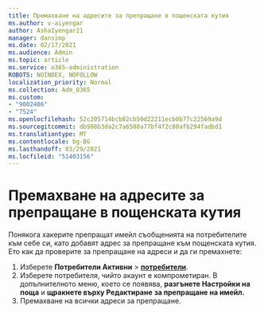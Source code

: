 ```yaml
---
title: Премахване на адресите за препращане в пощенската кутия
ms.author: v-aiyengar
author: AshaIyengar21
manager: dansimp
ms.date: 02/17/2021
ms.audience: Admin
ms.topic: article
ms.service: o365-administration
ROBOTS: NOINDEX, NOFOLLOW
localization_priority: Normal
ms.collection: Adm_O365
ms.custom:
- "9002486"
- "7524"
ms.openlocfilehash: 52c205714bcb82cb50d22211ecb0b77c22569a9d
ms.sourcegitcommit: db908b3da2c7a6508a77bf4f2c80afb294fadbd1
ms.translationtype: MT
ms.contentlocale: bg-BG
ms.lasthandoff: 03/29/2021
ms.locfileid: "51403156"
---
```

# <a name="remove-forwarding-addresses-on-the-mailbox"></a>Премахване на адресите за препращане в пощенската кутия

Понякога хакерите препращат имейл съобщенията на потребителите към себе си, като добавят адрес за препращане към пощенската кутия. Ето как да проверите за препращане на адреси и да ги премахнете:

1. Изберете **Потребители Активни**  >  **[потребители](https://go.microsoft.com/fwlink/p/?linkid=834822)**.
1. Изберете потребителя, чийто акаунт е компрометиран. В допълнителното меню, което се появява, **разгънете Настройки на поща** и **щракнете върху Редактиране** **за препращане на имейл.**
1. Премахване на всички адреси за препращане.
